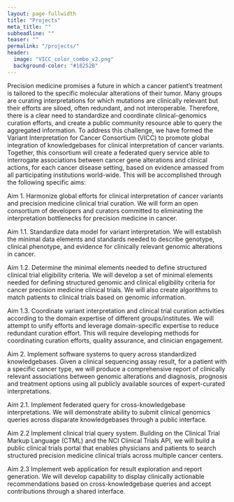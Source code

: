 ```yaml
---
layout: page-fullwidth
title: "Projects"
meta_title: ""
subheadline: ""
teaser: ""
permalink: "/projects/"
header:
  image: "VICC_color_combo_v2.png"
  background-color: "#18252B"
---
```



Precision medicine promises a future in which a cancer patient’s treatment is tailored to the specific molecular alterations of their tumor. Many groups are curating interpretations for which mutations are clinically relevant but their efforts are siloed, often redundant, and not interoperable. Therefore, there is a clear need to standardize and coordinate clinical-genomics curation efforts, and create a public community resource able to query the aggregated information. To address this challenge, we have formed the Variant Interpretation for Cancer Consortium (VICC) to promote global integration of knowledgebases for clinical interpretation of cancer variants. Together, this consortium will create a federated query service able to interrogate associations between cancer gene alterations and clinical actions, for each cancer disease setting, based on evidence amassed from all participating institutions world-wide. This will be accomplished through the following specific aims:

Aim 1. Harmonize global efforts for clinical interpretation of cancer variants and precision medicine clinical trial curation.  We will form an open consortium of developers and curators committed to eliminating the interpretation bottlenecks for precision medicine in cancer. 

Aim 1.1. Standardize data model for variant interpretation. We will establish the minimal data elements and standards needed to describe genotype, clinical phenotype, and evidence for clinically relevant genomic alterations in cancer.

Aim 1.2. Determine the minimal elements needed to define structured clinical trial eligibility criteria. We will develop a set of minimal elements needed for defining structured genomic and clinical eligibility criteria for cancer precision medicine clinical trials. We will also create algorithms to match patients to clinical trials based on genomic information.

Aim 1.3. Coordinate variant interpretation and clinical trial curation activities according to the domain expertise of different groups/institutes. We will attempt to unify efforts and leverage domain-specific expertise to reduce redundant curation effort. This will require developing methods for coordinating curation efforts, quality assurance, and clinician engagement.

Aim 2.  Implement software systems to query across standardized knowledgebases. Given a clinical sequencing assay result, for a patient with a specific cancer type, we will produce a comprehensive report of clinically relevant associations between genomic alterations and diagnosis, prognosis and treatment options using all publicly available sources of expert-curated interpretations.

Aim 2.1. Implement federated query for cross-knowledgebase interpretations. We will demonstrate ability to submit clinical genomics queries across disparate knowledgebases through a public interface.

Aim 2.2 Implement clinical trial query system. Building on the Clinical Trial Markup Language (CTML) and the NCI Clinical Trials API, we will build a public clinical trials portal that enables physicians and patients to search structured precision medicine clinical trials across multiple cancer centers. 

Aim 2.3 Implement web application for result exploration and report generation. We will develop capability to display clinically actionable recommendations based on cross-knowledgebase queries and accept contributions through a shared interface.


